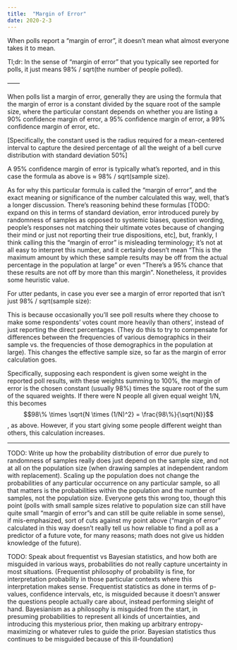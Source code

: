```yaml
---
title:  "Margin of Error"
date: 2020-2-3
---
```

When polls report a “margin of error”, it doesn’t mean what almost everyone takes it to mean.

Tl;dr: In the sense of “margin of error” that you typically see reported for polls, it just means 98% / sqrt(the number of people polled).

——

When polls list a margin of error, generally they are using the formula that the margin of error is a constant divided by the square root of the sample size, where the particular constant depends on whether you are listing a 90% confidence margin of error, a 95% confidence margin of error, a 99% confidence margin of error, etc.

[Specifically, the constant used is the radius required for a mean-centered interval to capture the desired percentage of all the weight of a bell curve distribution with standard deviation 50%]

A 95% confidence margin of error is typically what’s reported, and in this case the formula as above is ≈ 98% / sqrt(sample size).

As for why this particular formula is called the “margin of error”, and the exact meaning or significance of the number calculated this way, well, that’s a longer discussion. There’s reasoning behind these formulas [TODO: expand on this in terms of standard deviation, error introduced purely by randomness of samples as opposed to systemic biases, question wording, people’s responses not matching their ultimate votes because of changing their mind or just not reporting their true dispositions, etc], but, frankly, I think calling this the “margin of error” is misleading terminology; it’s not at all easy to interpret this number, and it certainly doesn’t mean “This is the maximum amount by which these sample results may be off from the actual percentage in the population at large” or even “There’s a 95% chance that these results are not off by more than this margin”. Nonetheless, it provides some heuristic value.

For utter pedants, in case you ever see a margin of error reported that isn’t just 98% / sqrt(sample size):

This is because occasionally you’ll see poll results where they choose to make some respondents’ votes count more heavily than others’, instead of just reporting the direct percentages. (They do this to try to compensate for differences between the frequencies of various demographics in their sample vs. the frequencies of those demographics in the population at large). This changes the effective sample size, so far as the margin of error calculation goes.

Specifically, supposing each respondent is given some weight in the reported poll results, with these weights summing to 100%, the margin of error is the chosen constant (usually 98%) times the square root of the sum of the squared weights. If there were N people all given equal weight 1/N, this becomes $$98\% \times \sqrt{N \times (1/N)^2} = \frac{98\%}{\sqrt{N}}$$, as above. However, if you start giving some people different weight than others, this calculation increases.

***

TODO: Write up how the probability distribution of error due purely to randomness of samples really does just depend on the sample size, and not at all on the population size (when drawing samples at independent random with replacement). Scaling up the population does not change the probabilities of any particular occurrence on any particular sample, so all that matters is the probabilities within the population and the number of samples, not the population size. Everyone gets this wrong too, though this point (polls with small sample sizes relative to population size can still have quite small “margin of error”s and can still be quite reliable in some sense), if mis-emphasized, sort of cuts against my point above (“margin of error” calculated in this way doesn’t really tell us how reliable to find a poll as a predictor of a future vote, for many reasons; math does not give us hidden knowledge of the future).

TODO: Speak about frequentist vs Bayesian statistics, and how both are misguided in various ways, probabilities do not really capture uncertainty in most situations. (Frequentist philosophy of probability is fine, for interpretation probability in those particular contexts where this interpretation makes sense. Frequentist statistics as done in terms of p-values, confidence intervals, etc, is misguided because it doesn’t answer the questions people actually care about, instead performing sleight of hand. Bayesianism as a philosophy is misguided from the start, in presuming probabilities to represent all kinds of uncertainties, and introducing this mysterious prior, then making up arbitrary entropy-maximizing or whatever rules to guide the prior. Bayesian statistics thus continues to be misguided because of this ill-foundation)
